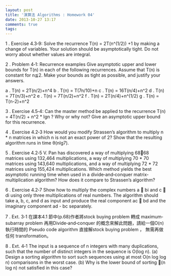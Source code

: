 ```yaml
---
layout: post
title: '演算法 Algorithms : Homework 04'
date: 2013-10-27 13:17
comments: true
tags: 
---
```

1 . Exercise 4.3‐9:
Solve the recurrence T(n) = 2T(n^(1/2)) +1 by making a change of variables. Your solution
should be asymptotically tight. Do not worry about whether values are integral.

2 . Problem 4‐1: Recurrence examples
Give asymptotic upper and lower bounds for T(n) in each of the following
recurrences. Assume that T(n) is constant for n≦2. Make your bounds as tight as
possible, and justify your answers.

a . T(n) = 2T(n/2)+n^4
b . T(n) = T(7n/10)+n
c . T(n) = 16T(n/4)+n^2
d . T(n) = 7T(n/3)+n^2
e . T(n) = 7T(n/2)+n^2
f . T(n) = 2T(n/4)+n^(1/2)
g . T(n) = T(n-2)+n^2

3 . Exercise 4.5‐4:
Can the master method be applied to the recurrence T(n) = 4T(n/2) + n^2 * lgn ? Why or why not? Give an asymptotic upper bound for this recurrence.

4 . Exercise 4.2‐3
How would you modify Strassen’s algorithm to multiply n * n matrices in which n is not an exact power of 2? Show that the resulting algorithm runs in time θ(nlg7).

5 . Exercise 4.2‐5
V. Pan has discovered a way of multiplying 6868 matrices using 132,464 multiplications, a way of multiplying 70 * 70 matrices using 143,640 multiplications, and a way of multiplying 72 * 72 matrices using 155,424 multiplications. Which method yields the best asymptotic running time when used in a divide‐and‐conquer matrix‐multiplication algorithm? How does it compare to Strassen’s algorithm?

6 . Exercise 4.2‐7
Show how to multiply the complex numbers a  bi and c  di using only three multiplications of real numbers. The algorithm should take a, b, c, and d as input and produce the real component ac  bd and the imaginary component ad - bc separately.

7 . Ext. 3‐1
在課本4.1 節中(p.68)作者將stock buying problem 轉成 maximum‐subarray problem 再用Divide‐and‐conquer 的概念來解此問題，請給一個O(n)執行時間的 Pseudo code algorithm 直接解stock buying problem ， 無需再做任何 transformation。

8 . Ext. 4‐1
The input is a sequence of n integers with many duplications, such that the number of distinct integers in the sequence is O(log n).
(a) Design a sorting algorithm to sort such sequences using at most O(n log log n)
comparisons in the worst case.
(b) Why is the lower bound of sorting (n log n) not satisfied in this case?